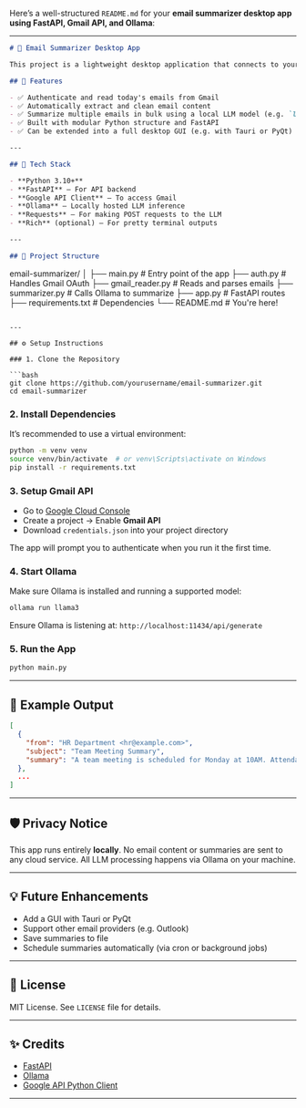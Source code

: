 Here’s a well-structured `README.md` for your **email summarizer desktop app using FastAPI, Gmail API, and Ollama**:

---

```markdown
# 📨 Email Summarizer Desktop App

This project is a lightweight desktop application that connects to your Gmail inbox, reads emails received **today**, extracts important details (like **sender**, **subject**, and **body**) and generates concise summaries using a **locally hosted LLM** via **Ollama**.

## 🚀 Features

- ✅ Authenticate and read today's emails from Gmail
- ✅ Automatically extract and clean email content
- ✅ Summarize multiple emails in bulk using a local LLM model (e.g. `llama3.2`)
- ✅ Built with modular Python structure and FastAPI
- ✅ Can be extended into a full desktop GUI (e.g. with Tauri or PyQt)

---

## 🧰 Tech Stack

- **Python 3.10+**
- **FastAPI** – For API backend
- **Google API Client** – To access Gmail
- **Ollama** – Locally hosted LLM inference
- **Requests** – For making POST requests to the LLM
- **Rich** (optional) – For pretty terminal outputs

---

## 📁 Project Structure

```

email-summarizer/
│
├── main.py                 # Entry point of the app
├── auth.py                 # Handles Gmail OAuth
├── gmail\_reader.py         # Reads and parses emails
├── summarizer.py           # Calls Ollama to summarize
├── app.py                  # FastAPI routes
├── requirements.txt        # Dependencies
└── README.md               # You're here!

````

---

## ⚙️ Setup Instructions

### 1. Clone the Repository

```bash
git clone https://github.com/yourusername/email-summarizer.git
cd email-summarizer
````

### 2. Install Dependencies

It’s recommended to use a virtual environment:

```bash
python -m venv venv
source venv/bin/activate  # or venv\Scripts\activate on Windows
pip install -r requirements.txt
```

### 3. Setup Gmail API

* Go to [Google Cloud Console](https://console.cloud.google.com/)
* Create a project → Enable **Gmail API**
* Download `credentials.json` into your project directory

The app will prompt you to authenticate when you run it the first time.

### 4. Start Ollama

Make sure Ollama is installed and running a supported model:

```bash
ollama run llama3
```

Ensure Ollama is listening at: `http://localhost:11434/api/generate`

### 5. Run the App

```bash
python main.py
```

---

## 📝 Example Output

```json
[
  {
    "from": "HR Department <hr@example.com>",
    "subject": "Team Meeting Summary",
    "summary": "A team meeting is scheduled for Monday at 10AM. Attendance is mandatory. Topics include Q3 planning and department updates."
  },
  ...
]
```

---

## 🛡️ Privacy Notice

This app runs entirely **locally**. No email content or summaries are sent to any cloud service. All LLM processing happens via Ollama on your machine.

---

## 💡 Future Enhancements

* Add a GUI with Tauri or PyQt
* Support other email providers (e.g. Outlook)
* Save summaries to file
* Schedule summaries automatically (via cron or background jobs)

---

## 📄 License

MIT License. See `LICENSE` file for details.

---

## ✨ Credits

* [FastAPI](https://fastapi.tiangolo.com/)
* [Ollama](https://ollama.com/)
* [Google API Python Client](https://github.com/googleapis/google-api-python-client)

---

```
```
